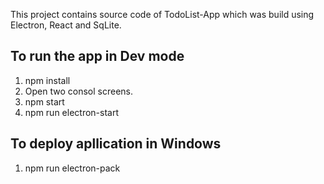 This project contains source code of TodoList-App which was build using Electron, React and SqLite.

## To run the app in Dev mode

1. npm install
2. Open two consol screens.
3. npm start
4. npm run electron-start

## To deploy apllication in Windows

1. npm run electron-pack